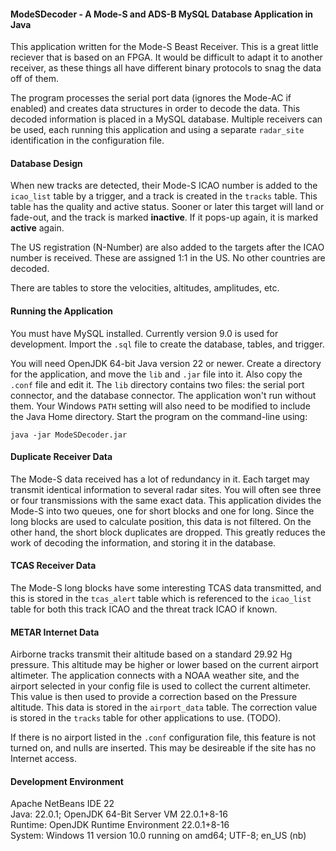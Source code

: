#### ModeSDecoder - A Mode-S and ADS-B MySQL Database Application in Java

This application written for the Mode-S Beast Receiver. This is a great little reciever that is based on an FPGA. It would be difficult to adapt it to another receiver, as these things all have different binary protocols to snag the data off of them.

The program processes the serial port data (ignores the Mode-AC if enabled) and creates data structures in order to decode the data. This decoded information is placed in a MySQL database. Multiple receivers can be used, each running this application and using a separate ```radar_site``` identification in the configuration file.

#### Database Design
When new tracks are detected, their Mode-S ICAO number is added to the ```icao_list``` table by a trigger, and a track is created in the ```tracks``` table. This table has the quality and active status. Sooner or later this target will land or fade-out, and the track is marked **inactive**. If it pops-up again, it is marked **active** again.

The US registration (N-Number) are also added to the targets after the ICAO number is received. These are assigned 1:1 in the US. No other countries are decoded.

There are tables to store the velocities, altitudes, amplitudes, etc.

#### Running the Application
You must have MySQL installed. Currently version 9.0 is used for development. Import the ```.sql``` file to create the database, tables, and trigger.

You will need OpenJDK 64-bit Java version 22 or newer. Create a directory for the application, and move the ```lib``` and ```.jar``` file into it. Also copy the ```.conf``` file and edit it. The ```lib``` directory contains two files: the serial port connector, and the database connector. The application won't run without them. Your Windows ```PATH``` setting will also need to be modified to include the Java Home directory. Start the program on the command-line using:
```
java -jar ModeSDecoder.jar
```

#### Duplicate Receiver Data
The Mode-S data received has a lot of redundancy in it. Each target may transmit identical information to several radar sites. You will often see three or four transmissions with the same exact data. This application divides the Mode-S into two queues, one for short blocks and one for long. Since the long blocks are used to calculate position, this data is not filtered. On the other hand, the short block duplicates are dropped. This greatly reduces the work of decoding the information, and storing it in the database.

#### TCAS Receiver Data
The Mode-S long blocks have some interesting TCAS data transmitted, and this is stored in the ```tcas_alert``` table which is referenced to the ```icao_list``` table for both this track ICAO and the threat track ICAO if known.

#### METAR Internet Data
Airborne tracks transmit their altitude based on a standard 29.92 Hg pressure. This altitude may be higher or lower based on the current airport altimeter. The application connects with a NOAA weather site, and the airport selected in your config file is used to collect the current altimeter. This value is then used to provide a correction based on the Pressure altitude. This data is stored in the ```airport_data``` table. The correction value is stored in the ```tracks``` table for other applications to use. (TODO).

If there is no airport listed in the ```.conf``` configuration file, this feature is not turned on, and nulls are inserted. This may be desireable if the site has no Internet access.

#### Development Environment
Apache NetBeans IDE 22   
Java: 22.0.1; OpenJDK 64-Bit Server VM 22.0.1+8-16   
Runtime: OpenJDK Runtime Environment 22.0.1+8-16   
System: Windows 11 version 10.0 running on amd64; UTF-8; en_US (nb)   
